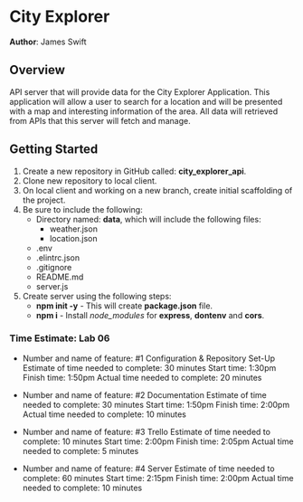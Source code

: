 # City Explorer

**Author**: James Swift

## Overview

API server that will provide data for the City Explorer Application. This application will allow a user to search for a location and will be presented with a map and interesting information of the area. All data will retrieved from APIs that this server will fetch and manage.

## Getting Started

1. Create a new repository in GitHub called: **city_explorer_api**.
1. Clone new repository to local client.
1. On local client and working on a new branch, create initial scaffolding of the project.
1. Be sure to include the following:
    - Directory named: **data**, which will include the following files:
        - weather.json
        - location.json
    - .env
    - .elintrc.json
    - .gitignore
    - README.md
    - server.js
1. Create server using the following steps:
    - **npm init -y** - This will create **package.json** file.
    - **npm i** - Install *node_modules* for **express**, **dontenv** and **cors**.

### Time Estimate: Lab 06

- Number and name of feature: #1 Configuration & Repository Set-Up
Estimate of time needed to complete: 30 minutes
Start time: 1:30pm
Finish time: 1:50pm
Actual time needed to complete: 20 minutes

- Number and name of feature: #2 Documentation
Estimate of time needed to complete: 30 minutes
Start time: 1:50pm
Finish time: 2:00pm
Actual time needed to complete: 10 minutes

- Number and name of feature: #3 Trello
Estimate of time needed to complete: 10 minutes
Start time: 2:00pm
Finish time: 2:05pm
Actual time needed to complete: 5 minutes

- Number and name of feature: #4 Server
Estimate of time needed to complete: 60 minutes
Start time: 2:15pm
Finish time: 2:00pm
Actual time needed to complete: 10 minutes